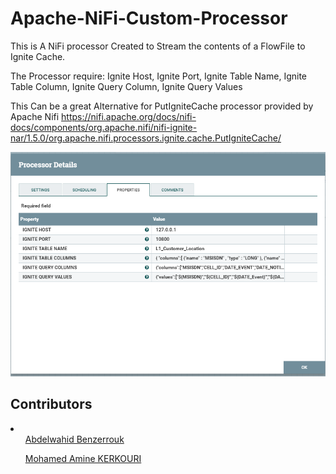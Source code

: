 # Apache-NiFi-Custom-Processor
This is A NiFi processor Created to Stream the contents of a FlowFile to Ignite Cache.

The Processor require:
Ignite Host,
Ignite Port,
Ignite Table Name,
Ignite Table Column,
Ignite Query Column,
Ignite Query Values

This Can be a great Alternative for PutIgniteCache processor provided by Apache Nifi
https://nifi.apache.org/docs/nifi-docs/components/org.apache.nifi/nifi-ignite-nar/1.5.0/org.apache.nifi.processors.ignite.cache.PutIgniteCache/

<img src= "CaptureProcess.PNG">

## Contributors
<li>
  <ul><a href="https://github.com/wahid18benz">Abdelwahid Benzerrouk </a></ul>
  <ul><a href="https://github.com/kmamine">Mohamed Amine KERKOURI </a></ul>
</li>
